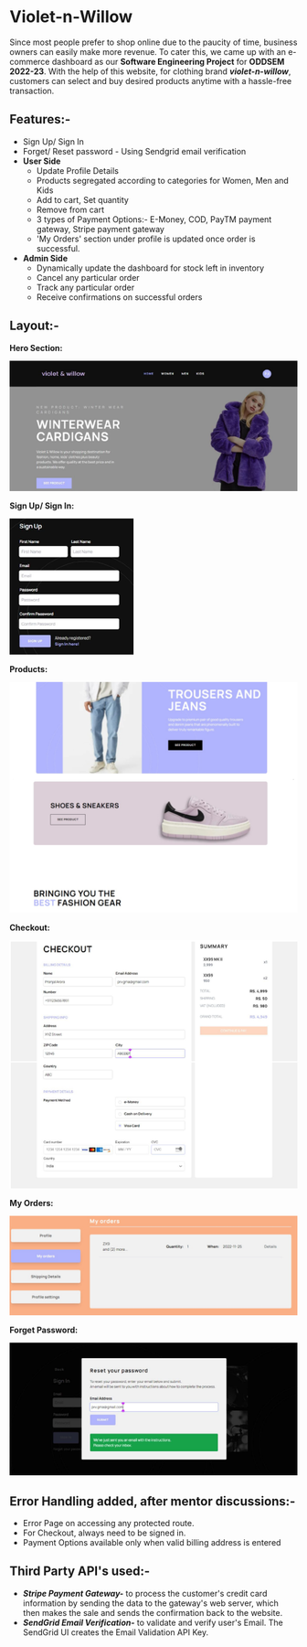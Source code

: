 
# Violet-n-Willow


Since most people prefer to shop online due to the paucity of time, business owners can easily make more revenue. To cater this, we came up with an e-commerce dashboard as our **Software Engineering Project** for **ODDSEM 2022-23**. With the help of this website, for clothing brand ***violet-n-willow***, customers can select and buy desired products anytime with a hassle-free transaction.

## Features:-

- Sign Up/ Sign In
- Forget/ Reset password - Using Sendgrid email verification
- **User Side**
  - Update Profile Details
  - Products segregated according to categories for Women, Men and Kids
  - Add to cart, Set quantity
  - Remove from cart
  - 3 types of Payment Options:- E-Money, COD, PayTM payment gateway, Stripe payment gateway
  - 'My Orders' section under profile is updated once order is successful.
- **Admin Side**
  - Dynamically update the dashboard for stock left in inventory
  - Cancel any particular order
  - Track any particular order 
  - Receive confirmations on successful orders


## Layout:-
**Hero Section:**

![Request](https://github.com/pranjal-arora/violet-n-willow/blob/master/layout/herosection.png?raw=true)

**Sign Up/ Sign In:**

![Request](https://github.com/pranjal-arora/violet-n-willow/blob/master/layout/signup.png?raw=true)

**Products:**

![Request](https://github.com/pranjal-arora/violet-n-willow/blob/master/layout/categories.png?raw=true)

**Checkout:**

![Request](https://github.com/pranjal-arora/violet-n-willow/blob/master/layout/checkout.png?raw=true)

**My Orders:**

![Request](https://github.com/pranjal-arora/violet-n-willow/blob/master/layout/myorders.jpg?raw=true)

**Forget Password:**

![Request](https://github.com/pranjal-arora/violet-n-willow/blob/master/layout/passwordreset.png?raw=true)


## Error Handling added, after mentor discussions:-
- Error Page on accessing any protected route.
- For Checkout, always need to be signed in.
- Payment Options available only when valid billing address is entered

## Third Party API's used:-
- ***Stripe Payment Gateway-*** to process the customer's credit card information by sending the data to the gateway's web server, which then makes the sale and sends the confirmation back to the website.
- ***SendGrid Email Verification-*** to validate and verify user's Email. The SendGrid UI creates the Email Validation API Key. 
